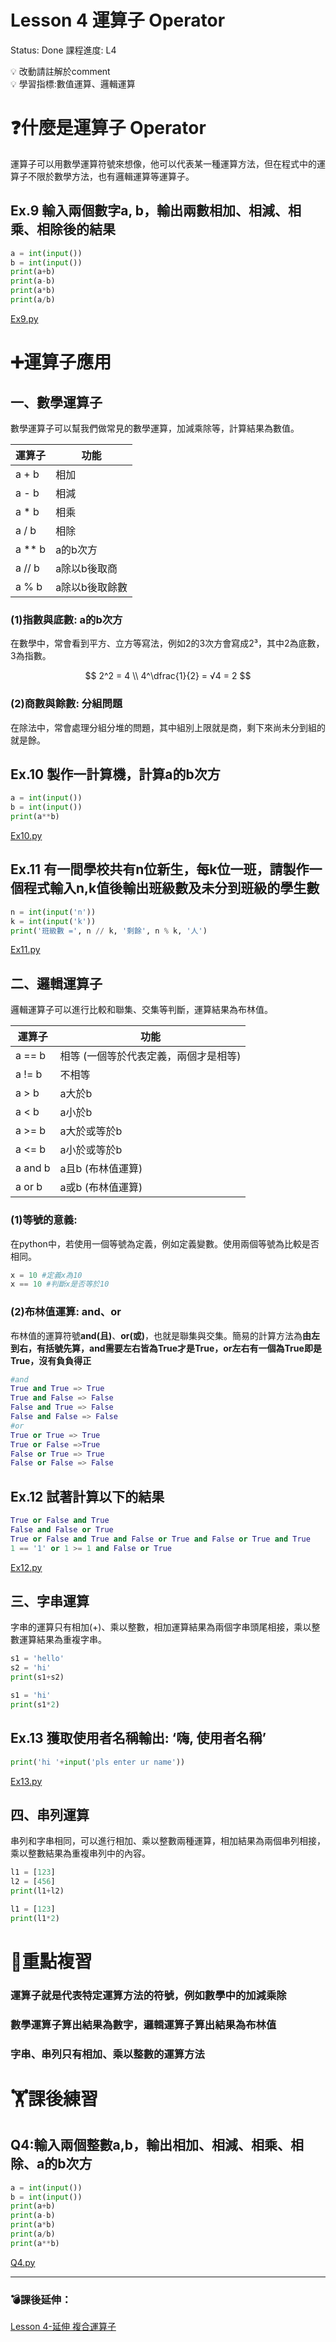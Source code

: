 # Lesson 4 運算子 Operator

Status: Done
課程進度: L4

<aside>
💡 改動請註解於comment

</aside>

<aside>
💡 學習指標:數值運算、邏輯運算

</aside>

# ❓什麼是運算子 Operator

運算子可以用數學運算符號來想像，他可以代表某一種運算方法，但在程式中的運算子不限於數學方法，也有邏輯運算等運算子。

## Ex.9 輸入兩個數字a, b，輸出兩數相加、相減、相乘、相除後的結果

```python
a = int(input())
b = int(input())
print(a+b)
print(a-b)
print(a*b)
print(a/b)
```

[Ex9.py](Lesson%204%20%E9%81%8B%E7%AE%97%E5%AD%90%20Operator%20e3d81e9586904e1a9ed2f3df2719dcf0/Ex9.py)

# ➕運算子應用

## 一、數學運算子

數學運算子可以幫我們做常見的數學運算，加減乘除等，計算結果為數值。

| **運算子** | **功能** |
| --- | --- |
| a + b | 相加 |
| a - b | 相減 |
| a * b | 相乘 |
| a / b | 相除 |
| a ** b | a的b次方 |
| a // b | a除以b後取商 |
| a % b | a除以b後取餘數 |

### (1)指數與底數: a的b次方

在數學中，常會看到平方、立方等寫法，例如2的3次方會寫成2³，其中2為底數，3為指數。

$$
2^2 = 4 \\
4^\dfrac{1}{2} = √4 = 2
$$

### (2)商數與餘數: 分組問題

在除法中，常會處理分組分堆的問題，其中組別上限就是商，剩下來尚未分到組的就是餘。

## Ex.10 製作一計算機，計算a的b次方

```python
a = int(input())
b = int(input())
print(a**b)
```

[Ex10.py](Lesson%204%20%E9%81%8B%E7%AE%97%E5%AD%90%20Operator%20e3d81e9586904e1a9ed2f3df2719dcf0/Ex10.py)

## Ex.11 有一間學校共有n位新生，每k位一班，請製作一個程式輸入n,k值後輸出班級數及未分到班級的學生數

```python
n = int(input('n'))
k = int(input('k'))
print('班級數 =', n // k, '剩餘', n % k, '人') 
```

[Ex11.py](Lesson%204%20%E9%81%8B%E7%AE%97%E5%AD%90%20Operator%20e3d81e9586904e1a9ed2f3df2719dcf0/Ex11.py)

## 二、邏輯運算子

邏輯運算子可以進行比較和聯集、交集等判斷，運算結果為布林值。

| **運算子** | **功能** |
| --- | --- |
| a == b | 相等 (一個等於代表定義，兩個才是相等) |
| a != b | 不相等 |
| a > b | a大於b |
| a < b | a小於b |
| a >= b | a大於或等於b |
| a <= b | a小於或等於b |
| a and b | a且b (布林值運算) |
| a or b | a或b (布林值運算) |

### (1)等號的意義:

在python中，若使用一個等號為定義，例如定義變數。使用兩個等號為比較是否相同。

```python
x = 10 #定義x為10
x == 10 #判斷x是否等於10
```

### (2)布林值運算: and、or

布林值的運算符號**and(且)**、**or(或)**，也就是聯集與交集。簡易的計算方法為**由左到右，有括號先算，and需要左右皆為True才是True，or左右有一個為True即是True，沒有負負得正**

```python
#and
True and True => True
True and False => False
False and True => False
False and False => False
#or
True or True => True
True or False =>True
False or True => True
False or False => False
```

## Ex.12 試著計算以下的結果

```python
True or False and True
False and False or True
True or False and True and False or True and False or True and True
1 == '1' or 1 >= 1 and False or True
```

[Ex12.py](Lesson%204%20%E9%81%8B%E7%AE%97%E5%AD%90%20Operator%20e3d81e9586904e1a9ed2f3df2719dcf0/Ex12.py)

## 三、字串運算

字串的運算只有相加(+)、乘以整數，相加運算結果為兩個字串頭尾相接，乘以整數運算結果為重複字串。

```python
s1 = 'hello'
s2 = 'hi'
print(s1+s2)
```

```python
s1 = 'hi'
print(s1*2)
```

## Ex.13 獲取使用者名稱輸出: ‘嗨, 使用者名稱’

```python
print('hi '+input('pls enter ur name'))
```

[Ex13.py](Lesson%204%20%E9%81%8B%E7%AE%97%E5%AD%90%20Operator%20e3d81e9586904e1a9ed2f3df2719dcf0/Ex13.py)

## 四、串列運算

串列和字串相同，可以進行相加、乘以整數兩種運算，相加結果為兩個串列相接，乘以整數結果為重複串列中的內容。

```python
l1 = [123]
l2 = [456]
print(l1+l2)
```

```python
l1 = [123]
print(l1*2)
```

# 💯重點複習

### 運算子就是代表特定運算方法的符號，例如數學中的加減乘除

### 數學運算子算出結果為數字，邏輯運算子算出結果為布林值

### 字串、串列只有相加、乘以整數的運算方法

# 🏋️課後練習

## Q4:輸入兩個整數a,b，輸出相加、相減、相乘、相除、a的b次方

```python
a = int(input())
b = int(input())
print(a+b)
print(a-b)
print(a*b)
print(a/b)
print(a**b)
```

[Q4.py](Lesson%204%20%E9%81%8B%E7%AE%97%E5%AD%90%20Operator%20e3d81e9586904e1a9ed2f3df2719dcf0/Q4.py)

---

### 💣課後延伸：

[Lesson 4-延伸  複合運算子](https://www.notion.so/Lesson-4-b114cb629b6249c5ae8d739efbe75831?pvs=21)